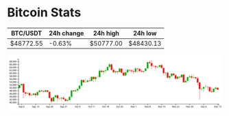# Bitcoin Stats

BTC/USDT|24h change|24h high|24h low|
|---|---|---|---|
|$48772.55|-0.63%|$50777.00|$48430.13|

<img src="./chart.svg">
